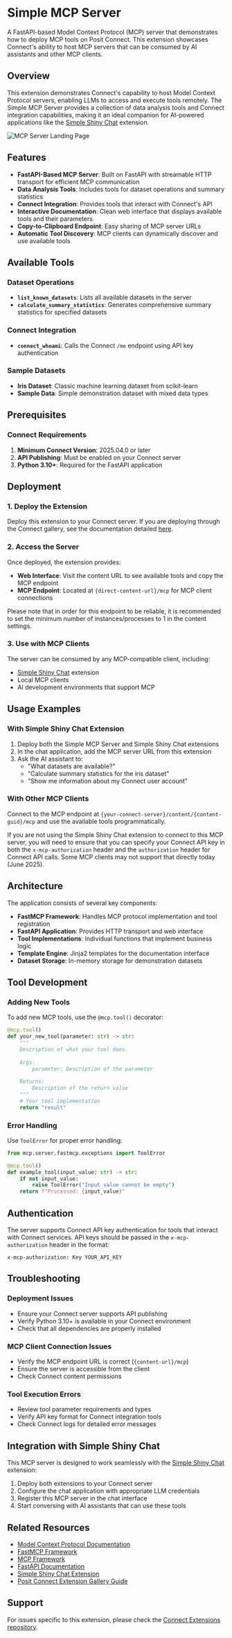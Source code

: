 # Simple MCP Server

A FastAPI-based Model Context Protocol (MCP) server that demonstrates how to deploy MCP tools on Posit Connect. This extension showcases Connect's ability to host MCP servers that can be consumed by AI assistants and other MCP clients.

## Overview

This extension demonstrates Connect's capability to host Model Context Protocol servers, enabling LLMs to access and execute tools remotely. The Simple MCP Server provides a collection of data analysis tools and Connect integration capabilities, making it an ideal companion for AI-powered applications like the [Simple Shiny Chat](../simple-shiny-chat-with-mcp/README.md) extension.

![MCP Server Landing Page](./images/demo.png)

## Features

- **FastAPI-Based MCP Server**: Built on FastAPI with streamable HTTP transport for efficient MCP communication
- **Data Analysis Tools**: Includes tools for dataset operations and summary statistics
- **Connect Integration**: Provides tools that interact with Connect's API
- **Interactive Documentation**: Clean web interface that displays available tools and their parameters
- **Copy-to-Clipboard Endpoint**: Easy sharing of MCP server URLs
- **Automatic Tool Discovery**: MCP clients can dynamically discover and use available tools

## Available Tools

### Dataset Operations
- **`list_known_datasets`**: Lists all available datasets in the server
- **`calculate_summary_statistics`**: Generates comprehensive summary statistics for specified datasets

### Connect Integration
- **`connect_whoami`**: Calls the Connect `/me` endpoint using API key authentication

### Sample Datasets
- **Iris Dataset**: Classic machine learning dataset from scikit-learn
- **Sample Data**: Simple demonstration dataset with mixed data types

## Prerequisites

### Connect Requirements

1. **Minimum Connect Version**: 2025.04.0 or later
2. **API Publishing**: Must be enabled on your Connect server
3. **Python 3.10+**: Required for the FastAPI application

## Deployment

### 1. Deploy the Extension
Deploy this extension to your Connect server. If you are deploying through the Connect gallery, see the documentation detailed [here](https://docs.posit.co/connect/user/publishing-connect-gallery/).

### 2. Access the Server
Once deployed, the extension provides:
- **Web Interface**: Visit the content URL to see available tools and copy the MCP endpoint
- **MCP Endpoint**: Located at `{direct-content-url}/mcp` for MCP client connections

Please note that in order for this endpoint to be reliable, it is recommended to set the minimum number of instances/processes to 1 in the content settings.

### 3. Use with MCP Clients
The server can be consumed by any MCP-compatible client, including:
- [Simple Shiny Chat](../simple-shiny-chat-with-mcp/README.md) extension
- Local MCP clients
- AI development environments that support MCP

## Usage Examples

### With Simple Shiny Chat Extension

1. Deploy both the Simple MCP Server and Simple Shiny Chat extensions
2. In the chat application, add the MCP server URL from this extension
3. Ask the AI assistant to:
   - "What datasets are available?"
   - "Calculate summary statistics for the iris dataset"
   - "Show me information about my Connect user account"

### With Other MCP Clients

Connect to the MCP endpoint at `{your-connect-server}/content/{content-guid}/mcp` and use the available tools programmatically.

If you are not using the Simple Shiny Chat extension to connect to this MCP server, you will need to ensure that you can specify your Connect API key in both the `x-mcp-authorization` header and the `authorization` header for Connect API calls. Some MCP clients may not support that directly today (June 2025).

## Architecture

The application consists of several key components:

- **FastMCP Framework**: Handles MCP protocol implementation and tool registration
- **FastAPI Application**: Provides HTTP transport and web interface
- **Tool Implementations**: Individual functions that implement business logic
- **Template Engine**: Jinja2 templates for the documentation interface
- **Dataset Storage**: In-memory storage for demonstration datasets

## Tool Development

### Adding New Tools

To add new MCP tools, use the `@mcp.tool()` decorator:

```python
@mcp.tool()
def your_new_tool(parameter: str) -> str:
    """
    Description of what your tool does.
    
    Args:
        parameter: Description of the parameter
        
    Returns:
        Description of the return value
    """
    # Your tool implementation
    return "result"
```

### Error Handling

Use `ToolError` for proper error handling:

```python
from mcp.server.fastmcp.exceptions import ToolError

@mcp.tool()
def example_tool(input_value: str) -> str:
    if not input_value:
        raise ToolError("Input value cannot be empty")
    return f"Processed: {input_value}"
```

## Authentication

The server supports Connect API key authentication for tools that interact with Connect services. API keys should be passed in the `x-mcp-authorization` header in the format:

```
x-mcp-authorization: Key YOUR_API_KEY
```

## Troubleshooting

### Deployment Issues
- Ensure your Connect server supports API publishing
- Verify Python 3.10+ is available in your Connect environment
- Check that all dependencies are properly installed

### MCP Client Connection Issues
- Verify the MCP endpoint URL is correct (`{content-url}/mcp`)
- Ensure the server is accessible from the client
- Check Connect content permissions

### Tool Execution Errors
- Review tool parameter requirements and types
- Verify API key format for Connect integration tools
- Check Connect logs for detailed error messages

## Integration with Simple Shiny Chat

This MCP server is designed to work seamlessly with the [Simple Shiny Chat](../simple-shiny-chat-with-mcp/README.md) extension:

1. Deploy both extensions to your Connect server
2. Configure the chat application with appropriate LLM credentials
3. Register this MCP server in the chat interface
4. Start conversing with AI assistants that can use these tools

## Related Resources

- [Model Context Protocol Documentation](https://modelcontextprotocol.io/)
- [FastMCP Framework](https://github.com/jlowin/fastmcp)
- [MCP Framework](https://github.com/modelcontextprotocol/python-sdk)
- [FastAPI Documentation](https://fastapi.tiangolo.com/)
- [Simple Shiny Chat Extension](../simple-shiny-chat-with-mcp/README.md)
- [Posit Connect Extension Gallery Guide](https://docs.posit.co/connect/admin/connect-gallery/index.html)

## Support

For issues specific to this extension, please check the [Connect Extensions repository](https://github.com/posit-dev/connect-extensions).
